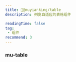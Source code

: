 ```yaml
---
title: 🔧@muyianking/table
description: 列宽自适应的表格组件

readingTime: false
tag:
 - 组件
recommend: 3
---
```


### mu-table